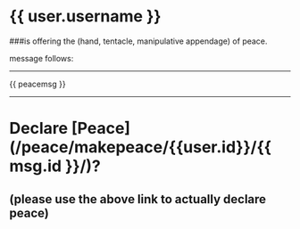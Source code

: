 # {{ user.username }}

###is offering the (hand, tentacle, manipulative appendage) of peace.

message follows:

---

{{ peacemsg }}

---

# Declare [Peace](/peace/makepeace/{{user.id}}/{{ msg.id }}/)?

## (please use the above link to actually declare peace)

